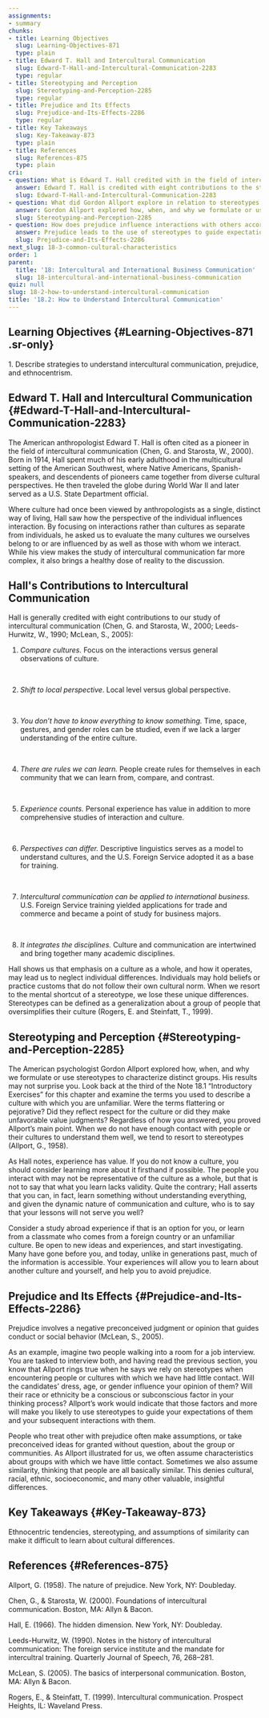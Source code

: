 ```yaml
---
assignments:
- summary
chunks:
- title: Learning Objectives
  slug: Learning-Objectives-871
  type: plain
- title: Edward T. Hall and Intercultural Communication
  slug: Edward-T-Hall-and-Intercultural-Communication-2283
  type: regular
- title: Stereotyping and Perception
  slug: Stereotyping-and-Perception-2285
  type: regular
- title: Prejudice and Its Effects
  slug: Prejudice-and-Its-Effects-2286
  type: regular
- title: Key Takeaways
  slug: Key-Takeaway-873
  type: plain
- title: References
  slug: References-875
  type: plain
cri:
- question: What is Edward T. Hall credited with in the field of intercultural communication?
  answer: Edward T. Hall is credited with eight contributions to the study of intercultural communication, including a focus on interactions, the shift to a local perspective, and the idea that individuals may hold beliefs or practice customs that do not follow their own cultural norm.
  slug: Edward-T-Hall-and-Intercultural-Communication-2283
- question: What did Gordon Allport explore in relation to stereotypes and distinct groups?
  answer: Gordon Allport explored how, when, and why we formulate or use stereotypes to characterize distinct groups.
  slug: Stereotyping-and-Perception-2285
- question: How does prejudice influence interactions with others according to Allport?
  answer: Prejudice leads to the use of stereotypes to guide expectations and interactions with others, assuming characteristics about groups with little contact.
  slug: Prejudice-and-Its-Effects-2286
next_slug: 18-3-common-cultural-characteristics
order: 1
parent:
  title: '18: Intercultural and International Business Communication'
  slug: 18-intercultural-and-international-business-communication
quiz: null
slug: 18-2-how-to-understand-intercultural-communication
title: '18.2: How to Understand Intercultural Communication'
---
```


## Learning Objectives {#Learning-Objectives-871 .sr-only} 

<i-callout variant="info" title="Learning Objectives">

1\. Describe strategies to understand intercultural communication, prejudice, and ethnocentrism.

</i-callout>

## Edward T. Hall and Intercultural Communication {#Edward-T-Hall-and-Intercultural-Communication-2283} 

The American anthropologist Edward T. Hall is often cited as a pioneer in the field of intercultural communication (Chen, G. and Starosta, W., 2000). Born in 1914, Hall spent much of his early adulthood in the multicultural setting of the American Southwest, where Native Americans, Spanish-speakers, and descendents of pioneers came together from diverse cultural perspectives. He then traveled the globe during World War II and later served as a U.S. State Department official. 

Where culture had once been viewed by anthropologists as a single, distinct way of living, Hall saw how the perspective of the individual influences interaction. By focusing on interactions rather than cultures as separate from individuals, he asked us to evaluate the many cultures we ourselves belong to or are influenced by as well as those with whom we interact. While his view makes the study of intercultural communication far more complex, it also brings a healthy dose of reality to the discussion.

Hall's Contributions to Intercultural Communication
---------------------------------------------------

Hall is generally credited with eight contributions to our study of intercultural communication (Chen, G. and Starosta, W., 2000; Leeds-Hurwitz, W., 1990; McLean, S., 2005):

1.  _Compare cultures._ Focus on the interactions versus general observations of culture.
    
     
2.  _Shift to local perspective_. Local level versus global perspective.
    
     
3.  _You don’t have to know everything to know something._ Time, space, gestures, and gender roles can be studied, even if we lack a larger understanding of the entire culture.
    
     
4.  _There are rules we can learn._ People create rules for themselves in each community that we can learn from, compare, and contrast.
    
     
5.  _Experience counts._ Personal experience has value in addition to more comprehensive studies of interaction and culture.
    
     
6.  _Perspectives can differ._ Descriptive linguistics serves as a model to understand cultures, and the U.S. Foreign Service adopted it as a base for training.
    
     
7.  _Intercultural communication can be applied to international business._ U.S. Foreign Service training yielded applications for trade and commerce and became a point of study for business majors.
    
     
8.  _It integrates the disciplines._ Culture and communication are intertwined and bring together many academic disciplines.

Hall shows us that emphasis on a culture as a whole, and how it operates, may lead us to neglect individual differences. Individuals may hold beliefs or practice customs that do not follow their own cultural norm. When we resort to the mental shortcut of a stereotype, we lose these unique differences. Stereotypes can be defined as a generalization about a group of people that oversimplifies their culture (Rogers, E. and Steinfatt, T., 1999).

## Stereotyping and Perception {#Stereotyping-and-Perception-2285} 

The American psychologist Gordon Allport explored how, when, and why we formulate or use stereotypes to characterize distinct groups. His results may not surprise you. Look back at the third of the Note 18.1 “Introductory Exercises” for this chapter and examine the terms you used to describe a culture with which you are unfamiliar. Were the terms flattering or pejorative? Did they reflect respect for the culture or did they make unfavorable value judgments? Regardless of how you answered, you proved Allport’s main point. When we do not have enough contact with people or their cultures to understand them well, we tend to resort to stereotypes (Allport, G., 1958).

As Hall notes, experience has value. If you do not know a culture, you should consider learning more about it firsthand if possible. The people you interact with may not be representative of the culture as a whole, but that is not to say that what you learn lacks validity. Quite the contrary; Hall asserts that you can, in fact, learn something without understanding everything, and given the dynamic nature of communication and culture, who is to say that your lessons will not serve you well? 

Consider a study abroad experience if that is an option for you, or learn from a classmate who comes from a foreign country or an unfamiliar culture. Be open to new ideas and experiences, and start investigating. Many have gone before you, and today, unlike in generations past, much of the information is accessible. Your experiences will allow you to learn about another culture and yourself, and help you to avoid prejudice.

## Prejudice and Its Effects {#Prejudice-and-Its-Effects-2286} 

Prejudice involves a negative preconceived judgment or opinion that guides conduct or social behavior (McLean, S., 2005). 

As an example, imagine two people walking into a room for a job interview. You are tasked to interview both, and having read the previous section, you know that Allport rings true when he says we rely on stereotypes when encountering people or cultures with which we have had little contact. Will the candidates’ dress, age, or gender influence your opinion of them? Will their race or ethnicity be a conscious or subconscious factor in your thinking process? Allport’s work would indicate that those factors and more will make you likely to use stereotypes to guide your expectations of them and your subsequent interactions with them.

People who treat other with prejudice often make assumptions, or take preconceived ideas for granted without question, about the group or communities. As Allport illustrated for us, we often assume characteristics about groups with which we have little contact. Sometimes we also assume similarity, thinking that people are all basically similar. This denies cultural, racial, ethnic, socioeconomic, and many other valuable, insightful differences.

## Key Takeaways {#Key-Takeaway-873} 

Ethnocentric tendencies, stereotyping, and assumptions of similarity can make it difficult to learn about cultural differences.

## References {#References-875} 

Allport, G. (1958). The nature of prejudice. New York, NY: Doubleday.

Chen, G., & Starosta, W. (2000). Foundations of intercultural communication. Boston, MA: Allyn & Bacon.

Hall, E. (1966). The hidden dimension. New York, NY: Doubleday.

Leeds-Hurwitz, W. (1990). Notes in the history of intercultural communication: The foreign service institute and the mandate for intercultral training. Quarterly Journal of Speech, 76, 268–281.

McLean, S. (2005). The basics of interpersonal communication. Boston, MA: Allyn & Bacon.

Rogers, E., & Steinfatt, T. (1999). Intercultural communication. Prospect Heights, IL: Waveland Press.

